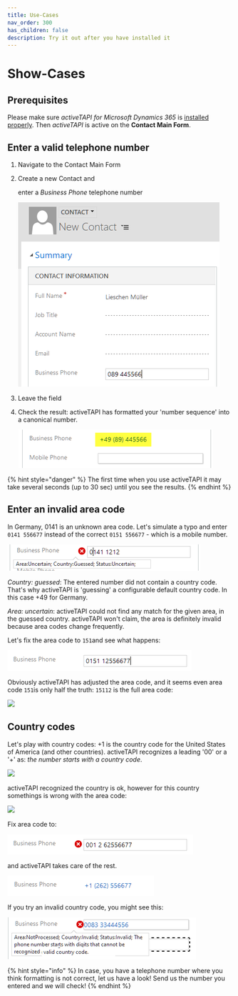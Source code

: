 ```yaml
---
title: Use-Cases
nav_order: 300
has_children: false
description: Try it out after you have installed it
---
```


# Show-Cases

## Prerequisites

Please make sure _activeTAPI for Microsoft Dynamics 365_ is [installed properly](../solution/oob_integration.md). Then _activeTAPI_ is active on the **Contact Main Form**.

## Enter a valid telephone number

1. Navigate to the Contact Main Form
2. Create a new Contact and

   enter a _Business Phone_ telephone number

   ![contact\_card](../../../.gitbook/assets/contact_card.png)

3. Leave the field
4. Check the result: activeTAPI has formatted your 'number sequence' into a canonical number.

   ![contact\_phonenumer\_canonical](../../../.gitbook/assets/contact_phonenumer_canonical.png)

{% hint style="danger" %}
The first time when you use activeTAPI it may take several seconds \(up to 30 sec\) until you see the results.
{% endhint %}

## Enter an invalid area code

In Germany, 0141 is an unknown area code. Let's simulate a typo and enter `0141 556677` instead of the correct `0151 556677` - which is a mobile number.

![](../../../.gitbook/assets/image-20191217225725243.png)

_Country: guessed_: The entered number did not contain a country code. That's why activeTAPI is 'guessing' a configurable default country code. In this case +49 for Germany.

_Area: uncertain_: activeTAPI could not find any match for the given area, in the guessed country. activeTAPI won't claim, the area is definitely invalid because area codes change frequently.

Let's fix the area code to `151`and see what happens:

![](../../../.gitbook/assets/showcase_0104.png)

Obviously activeTAPI has adjusted the area code, and it seems even area code `151`is only half the truth: `15112` is the full area code:

![](../../../.gitbook/assets/showcase_0105%20%282%29.png)

## Country codes

Let's play with country codes: +1 is the country code for the United States of America \(and other countries\). activeTAPI recognizes a leading '00' or a '+' as: _the number starts with a country code_.

![](../../../.gitbook/assets/showcase_0106%20%282%29.png)

activeTAPI recognized the country is ok, however for this country somethings is wrong with the area code:

![](../../../.gitbook/assets/showcase_0107%20%282%29.png)

Fix area code to:

![](../../../.gitbook/assets/showcase_0108%20%281%29.png)

and activeTAPI takes care of the rest.

![](../../../.gitbook/assets/showcase_0109%20%281%29.png)

If you try an invalid country code, you might see this:

![](../../../.gitbook/assets/showcase_0110.PNG)

{% hint style="info" %}
In case, you have a telephone number where you think formatting is not correct, let us have a look! Send us the number you entered and we will check!
{% endhint %}

